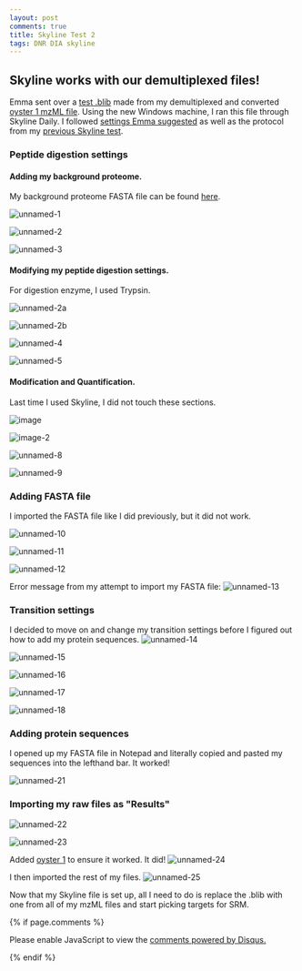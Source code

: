 ```yaml
---
layout: post
comments: true
title: Skyline Test 2
tags: DNR DIA skyline
---
```


## Skyline works with our demultiplexed files!

Emma sent over a [test .blib](http://owl.fish.washington.edu/spartina/DNR_Skyline_20170427/gigas-4-27-oyster1-test) made from my demultiplexed and converted [oyster 1 mzML file](http://owl.fish.washington.edu/spartina/DNR_MSConvert_20170417/2017_January_23_envtstress_oyster1.mzML). Using the new Windows machine, I ran this file through Skyline Daily. I followed [settings Emma suggested](https://www.evernote.com/l/APItbEh8fZtCPaegmmxkGZMCgriBIWTNRh8) as well as the protocol from my [previous Skyline test](https://yaaminiv.github.io/Skyline-Test-Run/).

### Peptide digestion settings

#### Adding my background proteome.
My background proteome FASTA file can be found [here](https://github.com/RobertsLab/project-oyster-oa/tree/master/analyses/DNR_PECAN_20170228/PECAN-inputs/Combined-gigas-QC.fasta).

![unnamed-1](https://cloud.githubusercontent.com/assets/22335838/25507772/f1c855ec-2b62-11e7-92f1-b9c993ea39fc.png)

![unnamed-2](https://cloud.githubusercontent.com/assets/22335838/25507774/f1cb8d48-2b62-11e7-8e2c-ec6378fe532e.png)

![unnamed-3](https://cloud.githubusercontent.com/assets/22335838/25507771/f1c4c062-2b62-11e7-993d-79ff1819fd34.png)

#### Modifying my peptide digestion settings.
For digestion enzyme, I used Trypsin.

![unnamed-2a](https://cloud.githubusercontent.com/assets/22335838/25507770/f1c462e8-2b62-11e7-9815-c72d52531c32.png)

![unnamed-2b](https://cloud.githubusercontent.com/assets/22335838/25507769/f1c3c630-2b62-11e7-96e4-ce18ee98ed7e.png)

![unnamed-4](https://cloud.githubusercontent.com/assets/22335838/25507773/f1cabbc0-2b62-11e7-8a25-c09fc2256946.png)

![unnamed-5](https://cloud.githubusercontent.com/assets/22335838/25507775/f1e67c0c-2b62-11e7-84fd-3d208de9e9ff.png)

#### Modification and Quantification.
Last time I used Skyline, I did not touch these sections.

![image](https://cloud.githubusercontent.com/assets/22335838/25507927/b691429e-2b63-11e7-820b-ecdec11eec95.png)

![image-2](https://cloud.githubusercontent.com/assets/22335838/25507926/b690f988-2b63-11e7-8325-26c17d633d0d.png)

![unnamed-8](https://cloud.githubusercontent.com/assets/22335838/25507778/f1ee330c-2b62-11e7-9f3b-cba6d688aaf7.png)

![unnamed-9](https://cloud.githubusercontent.com/assets/22335838/25507779/f1f076da-2b62-11e7-9f70-a1db8b4cd2d8.png)

### Adding FASTA file
I imported the FASTA file like I did previously, but it did not work.

![unnamed-10](https://cloud.githubusercontent.com/assets/22335838/25507781/f1f997c4-2b62-11e7-8e20-9735517e9177.png)

![unnamed-11](https://cloud.githubusercontent.com/assets/22335838/25507780/f1f1017c-2b62-11e7-9f92-befc4d56bd12.png)

![unnamed-12](https://cloud.githubusercontent.com/assets/22335838/25507787/f20b2c82-2b62-11e7-8708-04b66ab204e5.png)

Error message from my attempt to import my FASTA file:
![unnamed-13](https://cloud.githubusercontent.com/assets/22335838/25507782/f1fd2736-2b62-11e7-9983-b88c6d421348.png)

### Transition settings
I decided to move on and change my transition settings before I figured out how to add my protein sequences.
![unnamed-14](https://cloud.githubusercontent.com/assets/22335838/25507784/f204633e-2b62-11e7-8e5b-6dfb2b9cd512.png)

![unnamed-15](https://cloud.githubusercontent.com/assets/22335838/25507783/f2034a1c-2b62-11e7-9880-109540a397f4.png)

![unnamed-16](https://cloud.githubusercontent.com/assets/22335838/25507785/f2053a3e-2b62-11e7-821b-207877dcc777.png)

![unnamed-17](https://cloud.githubusercontent.com/assets/22335838/25507786/f20a2558-2b62-11e7-9ff8-f789659d2bfe.png)

![unnamed-18](https://cloud.githubusercontent.com/assets/22335838/25507788/f20e5d08-2b62-11e7-9cb5-0834118ba72c.png)

### Adding protein sequences
I opened up my FASTA file in Notepad and literally copied and pasted my sequences into the lefthand bar. It worked!

![unnamed-21](https://cloud.githubusercontent.com/assets/22335838/25507791/f215f298-2b62-11e7-9abb-78a84676e5ea.png)

### Importing my raw files as "Results"

![unnamed-22](https://cloud.githubusercontent.com/assets/22335838/25507792/f21b62fa-2b62-11e7-8d1e-866bec018563.png)

![unnamed-23](https://cloud.githubusercontent.com/assets/22335838/25507793/f21cfeb2-2b62-11e7-9806-08f6300959ce.png)

Added [oyster 1](2017_January_23_envt..>) to ensure it worked. It did!
![unnamed-24](https://cloud.githubusercontent.com/assets/22335838/25507794/f21e7968-2b62-11e7-9c1d-25a05c9a20d9.png)

I then imported the rest of my files.
![unnamed-25](https://cloud.githubusercontent.com/assets/22335838/25507795/f220fb0c-2b62-11e7-801d-b26a04484015.png)

Now that my Skyline file is set up, all I need to do is replace the .blib with one from all of my mzML files and start picking targets for SRM.

{% if page.comments %}

<div id="disqus_thread"></div>
<script>

/**
*  RECOMMENDED CONFIGURATION VARIABLES: EDIT AND UNCOMMENT THE SECTION BELOW TO INSERT DYNAMIC VALUES FROM YOUR PLATFORM OR CMS.
*  LEARN WHY DEFINING THESE VARIABLES IS IMPORTANT: https://disqus.com/admin/universalcode/#configuration-variables*/
/*
var disqus_config = function () {
this.page.url = PAGE_URL;  // Replace PAGE_URL with your page's canonical URL variable
this.page.identifier = PAGE_IDENTIFIER; // Replace PAGE_IDENTIFIER with your page's unique identifier variable
};
*/
(function() { // DON'T EDIT BELOW THIS LINE
var d = document, s = d.createElement('script');
s.src = 'https://the-responsible-grad-student.disqus.com/embed.js';
s.setAttribute('data-timestamp', +new Date());
(d.head || d.body).appendChild(s);
})();
</script>
<noscript>Please enable JavaScript to view the <a href="https://disqus.com/?ref_noscript">comments powered by Disqus.</a></noscript>

{% endif %}

<script id="dsq-count-scr" src="//the-responsible-grad-student.disqus.com/count.js" async></script>
